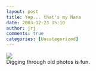 ```yaml
---
layout: post
title: Yep... that's my Nana
date: 2003-12-23 15:10
author: jrj
comments: true
categories: [Uncategorized]
---
```

<img src="http://www.jrj.org/NanaArmed_small.jpg" />
<br />Digging through old photos is fun.
